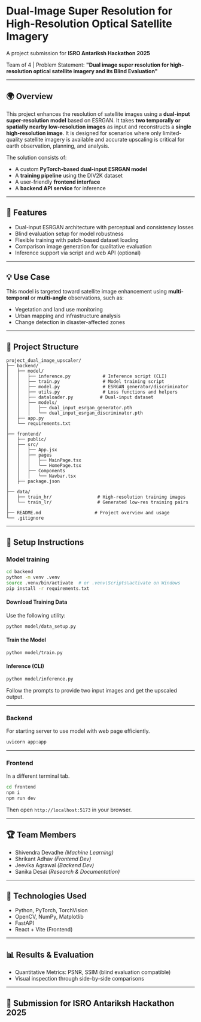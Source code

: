 # Dual-Image Super Resolution for High-Resolution Optical Satellite Imagery

A project submission for **ISRO Antariksh Hackathon 2025**

Team of 4 | Problem Statement: **"Dual image super resolution for high-resolution optical satellite imagery and its Blind Evaluation"**

---

## 🌍 Overview

This project enhances the resolution of satellite images using a **dual-input super-resolution model** based on ESRGAN. It takes **two temporally or spatially nearby low-resolution images** as input and reconstructs a **single high-resolution image**. It is designed for scenarios where only limited-quality satellite imagery is available and accurate upscaling is critical for earth observation, planning, and analysis.

The solution consists of:

* A custom **PyTorch-based dual-input ESRGAN model**
* A **training pipeline** using the DIV2K dataset
* A user-friendly **frontend interface**
* A **backend API service** for inference

---

## 🚀 Features

* Dual-input ESRGAN architecture with perceptual and consistency losses
* Blind evaluation setup for model robustness
* Flexible training with patch-based dataset loading
* Comparison image generation for qualitative evaluation
* Inference support via script and web API (optional)

---

## 💡 Use Case

This model is targeted toward satellite image enhancement using **multi-temporal** or **multi-angle** observations, such as:

* Vegetation and land use monitoring
* Urban mapping and infrastructure analysis
* Change detection in disaster-affected zones

---

## 🚧 Project Structure

```
project_dual_image_upscaler/
├── backend/
│   ├── model/
│   │   ├── inference.py            # Inference script (CLI)
│   │   ├── train.py                # Model training script
│   │   ├── model.py                # ESRGAN generator/discriminator
│   │   ├── utils.py                # Loss functions and helpers
│   │   ├── dataloader.py          # Dual-input dataset
│   │   ├── models/
│   │   │   ├── dual_input_esrgan_generator.pth
│   │   │   └── dual_input_esrgan_discriminator.pth
│   ├── app.py
│   └── requirements.txt
│
├── frontend/
│   ├── public/
│   ├── src/
│   │   ├── App.jsx
│   │   ├── pages
│   │   │   ├── MainPage.tsx
│   │   │   └── HomePage.tsx
│   │   ├── Components
│   │   │   └── Navbar.tsx
│   ├── package.json
│
├── data/
│   ├── train_hr/                 # High-resolution training images
│   └── train_lr/                 # Generated low-res training pairs
│
├── README.md                    # Project overview and usage
└── .gitignore
```

---

## 📆 Setup Instructions

### Model training

```bash
cd backend
python -m venv .venv
source .venv/bin/activate  # or .venv\Scripts\activate on Windows
pip install -r requirements.txt
```

#### Download Training Data

Use the following utility:

```bash
python model/data_setup.py
```

#### Train the Model

```bash
python model/train.py
```

#### Inference (CLI)

```bash
python model/inference.py
```

Follow the prompts to provide two input images and get the upscaled output.

---

### Backend
For starting server to use model with web page efficiently.
```bash
uvicorn app:app
```

---
### Frontend
In a different terminal tab.
```bash
cd frontend
npm i
npm run dev
```

Then open `http://localhost:5173` in your browser.

---

## 🏆 Team Members

* Shivendra Devadhe *(Machine Learning)*
* Shrikant Adhav *(Frontend Dev)*
* Jeevika Agrawal *(Backend Dev)*
* Sanika Desai *(Research & Documentation)*

---

## 🔧 Technologies Used

* Python, PyTorch, TorchVision
* OpenCV, NumPy, Matplotlib
* FastAPI 
* React + Vite (Frontend)

---

## 📊 Results & Evaluation

* Quantitative Metrics: PSNR, SSIM (blind evaluation compatible)
* Visual inspection through side-by-side comparisons

---

## 📅 Submission for ISRO Antariksh Hackathon 2025

